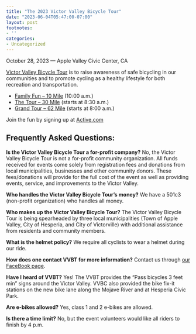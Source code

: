 ```yaml
---
title: "The 2023 Victor Valley Bicycle Tour"
date: "2023-06-04T05:47:00-07:00"
layout: post
footnotes:
- ''
categories:
- Uncategorized
---
```


October 28, 2023 — Apple Valley Civic Center, CA

[Victor Valley Bicycle Tour](https://victorvalleybicycletour.com) is to raise awareness of safe bicycling in our communities and to promote cycling as a healthy lifestyle for both recreation and transportation.

- [Family Fun – 10 Mile](https://victorvalleybicycletour.com/10mile.php) (10:00 a.m.)
- [The Tour – 30 Mile](https://victorvalleybicycletour.com/30mile.php) (starts at 8:30 a.m.)
- [Grand Tour – 62 Mile](https://victorvalleybicycletour.com/62mile.php) (starts at 8:00 a.m.)

Join the fun by signing up at [Active.com](https://www.active.com/apple-valley-ca/cycling/races/victor-valley-bicycle-tour-2021)

## Frequently Asked Questions:

**Is the Victor Valley Bicycle Tour a for-profit company?** No, the Victor Valley Bicycle Tour is not a for-profit community organization. All funds received for events come solely from registration fees and donations from local municipalities, businesses and other community donors. These fees/donations will provide for the full cost of the event as well as providing events, service, and improvements to the Victor Valley.

**Who handles the Victor Valley Bicycle Tour’s money?** We have a 501c3 (non-profit organization) who handles all money.

**Who makes up the Victor Valley Bicycle Tour?** The Victor Valley Bicycle Tour is being spearheaded by three local municipalities (Town of Apple Valley, City of Hesperia, and City of Victorville) with additional assistance from residents and community members.

**What is the helmet policy?** We require all cyclists to wear a helmet during our ride.

**How does one contact VVBT for more information?** Contact us through [our FaceBook page](https://www.facebook.com/victorvalleybicycletour).

**Have I heard of VVBT?** Yes! The VVBT provides the “Pass bicycles 3 feet min” signs around the Victor Valley. VVBC also provided the bike fix-it stations on the new bike lane along the Mojave River and at Hesperia Civic Park.

**Are e-bikes allowed?** Yes, class 1 and 2 e-bikes are allowed.

**Is there a time limit?** No, but the event volunteers would like all riders to finish by 4 p.m.